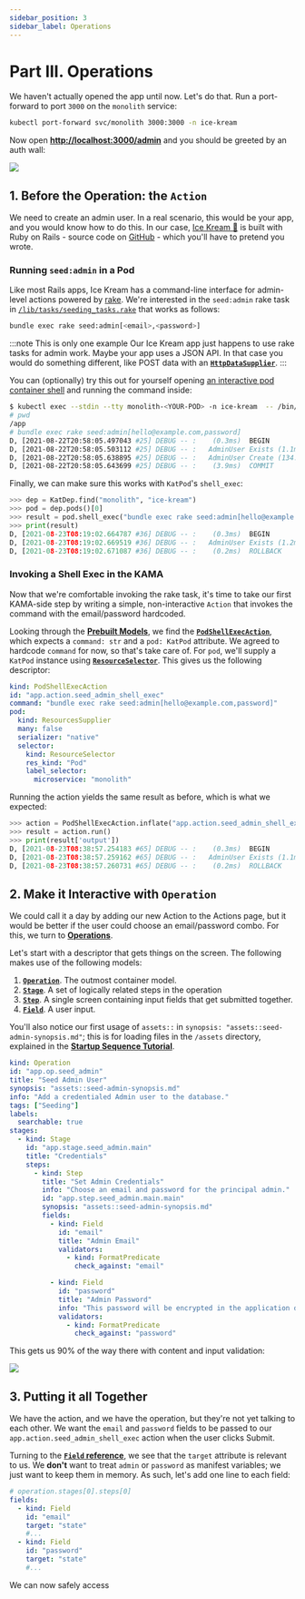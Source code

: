```yaml
---
sidebar_position: 3
sidebar_label: Operations
---
```


# Part III. Operations

We haven't actually opened the app until now. Let's do that. Run a port-forward
to port `3000` on the `monolith` service:

```bash
kubectl port-forward svc/monolith 3000:3000 -n ice-kream
```

Now open **[http://localhost:3000/admin](http://localhost:3000/admin)** and you should be greeted
by an auth wall:

![](/img/walkthrough/no-admin.png)







## 1. Before the Operation: the `Action`

We need to create an admin user. In a real scenario, this would be your app, and 
you would know how to do this. In our case, 
[Ice Kream 🍦](https://github.com/nmachine-io/mono/tree/master/ice-kream)
is built with Ruby on Rails - source code on 
[GitHub](https://github.com/nmachine-io/mono/tree/master/ice-kream/ice-kream-app) - 
which you'll have to pretend you wrote.



### Running `seed:admin` in a Pod 

Like most Rails apps, Ice Kream has a command-line interface
for admin-level actions powered by [rake](https://guides.rubyonrails.org/v4.2/command_line.html).
 We're interested in the `seed:admin` rake task in 
[`/lib/tasks/seeding_tasks.rake`](https://github.com/nmachine-io/mono/blob/master/ice-kream/ice-kream-app/lib/tasks/seeding_tasks.rake)
that works as follows:

```bash
bundle exec rake seed:admin[<email>,<password>]
```

:::note This is only one example
Our Ice Kream app just happens to use rake tasks for admin work. Maybe your app uses a JSON API.
In that case you would do something different, like POST data with an 
**[`HttpDataSupplier`](/nope)**.
:::


You can (optionally) try this out for yourself opening 
[an interactive pod container shell](https://kubernetes.io/docs/reference/kubectl/cheatsheet/#interacting-with-running-pods) 
and running the command inside:

```bash title="$"
$ kubectl exec --stdin --tty monolith-<YOUR-POD> -n ice-kream  -- /bin/sh
# pwd
/app
# bundle exec rake seed:admin[hello@example.com,password]
D, [2021-08-22T20:58:05.497043 #25] DEBUG -- :    (0.3ms)  BEGIN
D, [2021-08-22T20:58:05.503112 #25] DEBUG -- :   AdminUser Exists (1.1ms)  SELECT  1 AS one FROM "admin_users" WHERE "admin_users"."email" = $1 LIMIT $2  [["email", "hello@example.com"], ["LIMIT", 1]]
D, [2021-08-22T20:58:05.638895 #25] DEBUG -- :   AdminUser Create (134.2ms)  INSERT INTO "admin_users" ("email", "encrypted_password", "created_at", "updated_at") VALUES ($1, $2, $3, $4) RETURNING "id"  [["email", "hello@example.com"], ["encrypted_password", "$2a$11$yT290E9K32FG22.TST6CLeJjNvWs2alaUNSXFR598d//5SP3QfAIa"], ["created_at", "2021-08-22 20:58:05.503942"], ["updated_at", "2021-08-22 20:58:05.503942"]]
D, [2021-08-22T20:58:05.643699 #25] DEBUG -- :    (3.9ms)  COMMIT
```

Finally, we can make sure this works with `KatPod`'s `shell_exec`:

```python title="$ python main.py console"
>>> dep = KatDep.find("monolith", "ice-kream")
>>> pod = dep.pods()[0]
>>> result = pod.shell_exec("bundle exec rake seed:admin[hello@example.com,password]")
>>> print(result)
D, [2021-08-23T08:19:02.664787 #36] DEBUG -- :    (0.3ms)  BEGIN
D, [2021-08-23T08:19:02.669519 #36] DEBUG -- :   AdminUser Exists (1.2ms)  SELECT  1 AS one FROM "admin_users" WHERE "admin_users"."email" = $1 LIMIT $2  [["email", "hello@example.com"], ["LIMIT", 1]]
D, [2021-08-23T08:19:02.671087 #36] DEBUG -- :    (0.2ms)  ROLLBACK
```





### Invoking a Shell Exec in the KAMA 

Now that we're comfortable invoking the rake task, it's time to take our first KAMA-side
step by writing a simple, non-interactive `Action` that invokes the command with the email/password
hardcoded.

Looking through the **[Prebuilt Models](/prebuilt-models)**, we find the 
**[`PodShellExecAction`](/nope)**, which expects a `command: str` and a `pod: KatPod` attribute. We agreed
to hardcode `command` for now, so that's take care of. For `pod`, we'll supply a `KatPod` 
instance using **[`ResourceSelector`](/nope)**. This gives us the following descriptor:

```yaml title="descriptors/operations/seed_admin/shell_action.yaml"
kind: PodShellExecAction
id: "app.action.seed_admin_shell_exec"
command: "bundle exec rake seed:admin[hello@example.com,password]"
pod:
  kind: ResourcesSupplier
  many: false
  serializer: "native"
  selector:
    kind: ResourceSelector
    res_kind: "Pod"
    label_selector:
      microservice: "monolith"
```

Running the action yields the same result as before, which is what we expected:

 ```python title="$ python main.py console"
>>> action = PodShellExecAction.inflate("app.action.seed_admin_shell_exec")
>>> result = action.run()
>>> print(result['output'])
D, [2021-08-23T08:38:57.254183 #65] DEBUG -- :    (0.3ms)  BEGIN
D, [2021-08-23T08:38:57.259162 #65] DEBUG -- :   AdminUser Exists (1.1ms)  SELECT  1 AS one FROM "admin_users" WHERE "admin_users"."email" = $1 LIMIT $2  [["email", "hello@example.com"], ["LIMIT", 1]]
D, [2021-08-23T08:38:57.260731 #65] DEBUG -- :    (0.2ms)  ROLLBACK
 ```








## 2. Make it Interactive with `Operation`

We could call it a day by adding our new Action to the Actions page, but it would
be better if the user could choose an email/password combo. For this, we turn to
**[Operations](/prebuilt-models/operations/operations)**. 

Let's start with a descriptor that gets things on the screen. The following makes use of the 
following models:
1. **[`Operation`](/prebuilt-models/operations/operation)**. The outmost container model.
1. **[`Stage`](/prebuilt-models/operations/operation)**. A set of logically related steps in the operation
1. **[`Step`](/prebuilt-models/operations/operation)**. A single screen containing input fields that get submitted together.
1. **[`Field`](/prebuilt-models/operations/operation)**. A user input.

You'll also notice our first usage of `assets::` in `synopsis: "assets::seed-admin-synopsis.md"`; this is 
for loading files in the `/assets` directory, explained in the
 **[Startup Sequence Tutorial](/tutorials/startup-sequence-tutorial)**.

```yaml title="descriptors/operations/seed_admin/operation.yaml"
kind: Operation
id: "app.op.seed_admin"
title: "Seed Admin User"
synopsis: "assets::seed-admin-synopsis.md"
info: "Add a credentialed Admin user to the database."
tags: ["Seeding"]
labels:
  searchable: true
stages:
  - kind: Stage
    id: "app.stage.seed_admin.main"
    title: "Credentials"
    steps:
      - kind: Step
        title: "Set Admin Credentials"
        info: "Choose an email and password for the principal admin."
        id: "app.step.seed_admin.main.main"
        synopsis: "assets::seed-admin-synopsis.md"
        fields:
          - kind: Field
            id: "email"
            title: "Admin Email"
            validators:
              - kind: FormatPredicate
                check_against: "email"

          - kind: Field
            id: "password"
            title: "Admin Password"
            info: "This password will be encrypted in the application database; it will not be saved by NMachine; you are responsible for it."
            validators:
              - kind: FormatPredicate
                check_against: "password"
```

This gets us 90% of the way there with content and input validation:

![](/img/walkthrough/operation-one.png)







## 3. Putting it all Together

We have the action, and we have the operation, but they're not yet talking to each other. 
We want the `email` and `password` fields to be passed to our `app.action.seed_admin_shell_exec`
action when the user clicks Submit. 

Turning to the **[`Field` reference](/asd)**, we see that the `target` attribute is relevant to us.
We **don't** want to treat `admin` or `password` as manifest variables; we just want to keep them in 
memory. As such, let's add one line to each field:

```yaml title="descriptors/operations/seed_admin/operation.yaml"
# operation.stages[0].steps[0]
fields:
  - kind: Field
    id: "email"
    target: "state"
    #...
  - kind: Field
    id: "password"
    target: "state"
    #...
``` 

We can now safely access 



